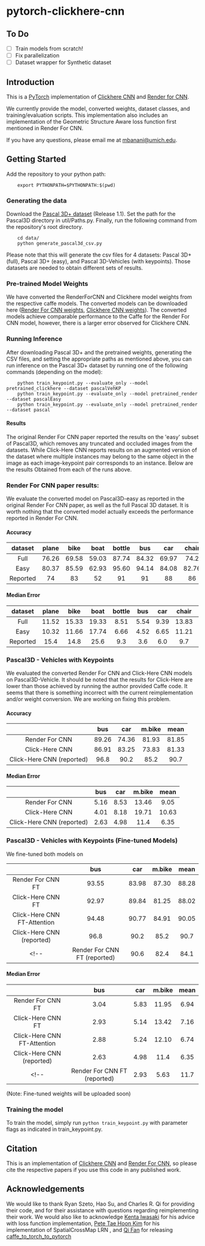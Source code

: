 # pytorch-clickhere-cnn


## To Do

<!-- - [x] Convert all links to relative paths!
- [x] Include corrected links to weights! (check!)
- [x] Get RenderForCNN and ClickHere Running (without regards to accuracy)
- [x] Fix Loss Function to match what was in the r4cnn paper (ignore what their code actually did for now -- avoid normalization)
- [x] Test training code with updated loss function -->
<!-- - [ ] Get RenderForCNN weights in .npy (and remove lua version from all code) -- cleanup -->
<!-- - [x] Test suspected modification to map generation (flipping X axis) -> did not work! -->
<!-- - [ ] Update README to reflect current content -->
<!-- - [ ] Normalize Class Naming methodology (Capital vs normal .. ) -->
<!-- - [ ] Try to resolve dependence on util .. be more systematic about my imports! -->
<!-- - [x] Test model save and resume -->
<!-- - [x] Test Tensorflow logging -->
- [ ] Train models from scratch!
- [ ] Fix parallelization
- [ ] Dataset wrapper for Synthetic dataset

## Introduction

This is a [PyTorch](http://pytorch.org) implementation of [Clickhere CNN](https://github.com/rszeto/click-here-cnn)
and [Render for CNN](https://github.com/shapenet/RenderForCNN).

We currently provide the model, converted weights, dataset classes, and training/evaluation scripts.
This implementation also includes an implementation of the Geometric Structure Aware loss function first mentioned in Render For CNN.


If you have any questions, please email me at mbanani@umich.edu.


## Getting Started

Add the repository to your python path:

        export PYTHONPATH=$PYTHONPATH:$(pwd)


### Generating the data
Download the [Pascal 3D+ dataset](http://cvgl.stanford.edu/projects/pascal3d.html) (Release 1.1).
Set the path for the Pascal3D directory in util/Paths.py. Finally, run the following command from the repository's root directory.

        cd data/
        python generate_pascal3d_csv.py

Please note that this will generate the csv files for 4 datasets: Pascal 3D+ (full), Pascal 3D+ (easy), and Pascal 3D-Vehicles (with keypoints). Those datasets are needed to obtain different sets of results.

### Pre-trained Model Weights

We have converted the RenderForCNN and Clickhere model weights from the respective caffe models.
The converted models can be downloaded here
([Render For CNN weights](http://www-personal.umich.edu/~mbanani/clickhere_weights/render4cnn.pth),
[Clickhere CNN weights](http://www-personal.umich.edu/~mbanani/clickhere_weights/ch_cnn.npy)).
The converted models achieve comparable performance to the Caffe for the Render For CNN model,
however, there is a larger error observed for Clickhere CNN.
<!-- We are currently training the models using PyTorch and will upload the new models soon. -->

### Running Inference

After downloading Pascal 3D+ and the pretrained weights, generating the CSV files, and setting the appropriate paths as mentioned above,
you can run inference on the Pascal 3D+ dataset by running one of the following commands (depending on the model):

        python train_keypoint.py --evaluate_only --model pretrained_clickhere --dataset pascalVehKP  
        python train_keypoint.py --evaluate_only --model pretrained_render    --dataset pascalEasy
        python train_keypoint.py --evaluate_only --model pretrained_render    --dataset pascal


#### Results

The original Render For CNN paper reported the results on the 'easy' subset of Pascal3D, which removes any truncated and occluded images from the datasets. While Click-Here CNN reports results on an augmented version of the dataset where multiple instances may belong to the same object in the image as each image-keypoint pair corresponds to an instance. Below are the results Obtained from each of the runs above.

### Render For CNN paper results:

We evaluate the converted model on Pascal3D-easy as reported in the original Render For CNN paper,
as well as the full Pascal 3D dataset.
It is worth nothing that the converted model actually exceeds the performance reported in Render For CNN.

#### Accuracy
|dataset    | plane | bike  | boat  | bottle| bus   | car   | chair |d.table| mbike | sofa  | train | tv    | mean  |
|:---------:|:-----:|:-----:|:-----:|:-----:|:-----:|:-----:|:-----:|:-----:|:-----:|:-----:|:-----:|:-----:|:-----:|
| Full      | 76.26 | 69.58 | 59.03 | 87.74 | 84.32 | 69.97 | 74.2  | 66.79 | 77.29 | 82.37 | 75.48 | 81.93 | 75.41 |
| Easy      | 80.37 | 85.59 | 62.93 | 95.60 | 94.14 | 84.08 | 82.76 | 80.95 | 85.30 | 84.61 | 84.08 | 93.26 | 84.47 |
| Reported  | 74    | 83    | 52    | 91    | 91    | 88    | 86    | 73    | 78    | 90    | 86    | 92    | 82    |

#### Median Error
|dataset    | plane | bike  | boat  | bottle| bus   | car   | chair |d.table| mbike | sofa  | train | tv    | mean  |
|:---------:|:-----:|:-----:|:-----:|:-----:|:-----:|:-----:|:-----:|:-----:|:-----:|:-----:|:-----:|:-----:|:-----:|
|Full       | 11.52 | 15.33 | 19.33 | 8.51  | 5.54  | 9.39  | 13.83 | 12.87 | 14.90 | 13.03 | 8.96  | 13.72 | 12.24 |
|Easy       | 10.32 | 11.66 | 17.74 | 6.66  | 4.52  | 6.65  | 11.21 | 9.75  | 13.11 | 9.76  | 5.52  | 11.93 | 9.90  |
|Reported   | 15.4  | 14.8  | 25.6  | 9.3   | 3.6   | 6.0   | 9.7   | 10.8  | 16.7  | 9.5   | 6.1   | 12.6  | 11.7  |



### Pascal3D - Vehicles with Keypoints

We evaluated the converted Render For CNN and Click-Here CNN models on Pascal3D-Vehicle.
It should be noted that the results for Click-Here are lower than those achieved by running the author provided Caffe code.
It seems that there is something incorrect with the current reimplementation and/or weight conversion.
We are working on fixing this problem.

#### Accuracy
|                           |  bus  | car   | m.bike | mean  |
|:-------------------------:|:-----:|:-----:|:------:|:-----:|
| Render For CNN            | 89.26 | 74.36 | 81.93  | 81.85 |
| Click-Here CNN            | 86.91 | 83.25 | 73.83  | 81.33 |
| Click-Here CNN (reported) | 96.8  | 90.2  | 85.2   | 90.7  |

#### Median Error
|                           |  bus  | car   | m.bike | mean  |
|:-------------------------:|:-----:|:-----:|:------:|:-----:|
| Render For CNN            | 5.16  | 8.53  | 13.46  | 9.05  |
| Click-Here CNN            | 4.01  | 8.18  | 19.71  | 10.63 |
| Click-Here CNN (reported) | 2.63  | 4.98  | 11.4   | 6.35  |


### Pascal3D - Vehicles with Keypoints (Fine-tuned Models)

We fine-tuned both models on


|                               |  bus  | car   | m.bike | mean  |
|:-----------------------------:|:-----:|:-----:|:------:|:-----:|
| Render For CNN FT             | 93.55 | 83.98 | 87.30  | 88.28 |
| Click-Here CNN FT             | 92.97 | 89.84 | 81.25  | 88.02 |
| Click-Here CNN FT-Attention   | 94.48 | 90.77 | 84.91  | 90.05 |
| Click-Here CNN (reported)     | 96.8  | 90.2  | 85.2   | 90.7  |
<!-- | Render For CNN FT (reported)  | 90.6  | 82.4  | 84.1   | 85.7  | -->


#### Median Error

|                               |  bus  | car   | m.bike | mean  |
|:-----------------------------:|:-----:|:-----:|:------:|:-----:|
| Render For CNN FT             | 3.04  | 5.83  | 11.95  | 6.94  |
| Click-Here CNN FT             | 2.93  | 5.14  | 13.42  | 7.16  |
| Click-Here CNN FT-Attention   | 2.88  | 5.24  | 12.10  | 6.74  |
| Click-Here CNN (reported)     | 2.63  | 4.98  | 11.4   | 6.35  |
<!-- | Render For CNN FT (reported)  | 2.93  | 5.63  | 11.7   | 6.74  | -->

(Note: Fine-tuned weights will be uploaded soon)

### Training the model

To train the model, simply run `python train_keypoint.py` with parameter flags as indicated in train_keypoint.py.

## Citation

This is an implementation of [Clickhere CNN](https://github.come/rszeto/click-here-cnn) and [Render For CNN](https://github.com/shapenet/RenderForCNN), so please cite the respective papers if you use this code in any published work.

## Acknowledgements

We would like to thank Ryan Szeto, Hao Su, and Charles R. Qi for providing their code, and for their assistance with questions regarding reimplementing their work. We would also like to acknowledge [Kenta Iwasaki](https://discuss.pytorch.org/u/dranithix/summary) for his advice with loss function implementation, [Pete Tae Hoon Kim](https://discuss.pytorch.org/u/thnkim/summary) for his implementation of SpatialCrossMap LRN , and [Qi Fan](https://github.com/fanq15) for releasing [caffe_to_torch_to_pytorch](https://github.com/fanq15/caffe_to_torch_to_pytorch)

